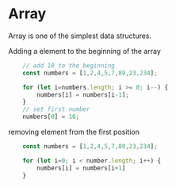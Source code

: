 # Array

Array is one of the simplest data structures.

Adding a element to the beginning of the array

```javascript
    // add 10 to the beginning
    const numbers = [1,2,4,5,7,89,23,234];

    for (let i=numbers.length; i >= 0; i--) {
        numbers[i] = numbers[i-1];
    }
    // set first number
    numbers[0] = 10;
```

removing element from the first position 

```javascript 
    const numbers = [1,2,4,5,7,89,23,234];

    for (let i=0; i < number.length; i++) {
        numbers[i] = numbers[i+1]
    }
```